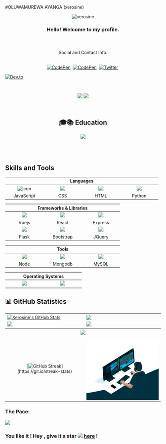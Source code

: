 #OLUWAMUREWA AYANGA (xerosine)


 <p align="center"> <img src="https://komarev.com/ghpvc/?username=xerosine&label=Profile%20viewers:&color=FE7A16&style=for-the-badge" alt="xerosine" /> </p>


<!-- GREETING  -->
<h3 align="center">
  Hello! Welcome to my profile.<br><br><br>
</h3>

  


<div align="center"> Social and Contact Info. </div><br>
  <p align="center">
<a href="https://www.linkedin.com/in/oluwamurewa-ayanga-131728221/"><img src="https://img.shields.io/badge/linkedin-430098?style=for-the-badge&logo=linkedin&logoColor=white" alt="CodePen" /></a>&nbsp; <a href="mailto:ayangaoluwamurewa@gmail.com"><img src="https://img.shields.io/badge/gmail-d62828?style=for-the-badge&logo=gmail&logoColor=white" alt="CodePen" /></a>&nbsp; <a href="https://twitter.com/xero_sine"><img src="https://img.shields.io/badge/Twitter-1DA1F2?style=for-the-badge&logo=twitter&logoColor=white" alt="Twitter" /></a>&nbsp;

<a href="https://docs.google.com/document/d/1N6pk98MupNxl_OvJTqbFvAgzEfdipHlD/edit?usp=share_link&ouid=106623965950946196576&rtpof=true&sd=true"><img src="https://img.shields.io/badge/Résumé-d62828?style=for-the-badge&logo=researchgate&logoColor=02c39a" alt="Dev.to" /></a>&nbsp;
</p><br>

<!-- BADGES -->
<p align="center">
<img src="https://img.shields.io/badge/Lives-Nigeria-blue" />
<img src="https://img.shields.io/badge/Languages-English-blue" />
</p><br>


<div align="center">

## 🎓📚 Education 
![](https://img.shields.io/badge/babcock_universty-87CF3E?style=for-the-badge&logo=&logoColor=blue)
 

</div>



</h3> <br><br>

## Skills and Tools
<div align="center">
  <table>
    <thead>
      <tr>
        <th colspan="7">Languages</th>
      </tr>
    </thead>
    <tr>
      <td align="center" width=110>  <img src="https://cdn.jsdelivr.net/gh/devicons/devicon/icons/javascript/javascript-original.svg" alt="icon" width="65" height="65" /> </td>
      <!-- <td align="center" width=110>  <img src="https://techstack-generator.vercel.app/ts-icon.svg" alt="icon" width="65" height="65" /> </td> -->
      <td align="center" width=110> <img height=60 src="https://cdn.jsdelivr.net/gh/devicons/devicon/icons/css3/css3-original.svg"/> </td>
      <td align="center" width=110> <img height=60 src="https://cdn.jsdelivr.net/gh/devicons/devicon/icons/html5/html5-original.svg"/> </td>
      <td align="center" width=110> <img height=60 src="https://cdn.jsdelivr.net/gh/devicons/devicon/icons/python/python-original.svg"/> </td>
    </tr>
    <tr> 
      <td align="center" width=110>JavaScript</td>
      <!-- <td align="center" width=110>Typescript</td> -->
      <td align="center" width=110>CSS</td>
      <td align="center" width=110>HTML</td>
      <td align="center" width=110>Python</td>
    </tr>
    <!--<tr>
       <td align="center" width=110> <img height=60 src="https://cdn.jsdelivr.net/gh/devicons/devicon/icons/markdown/markdown-original.svg"/> </td>
    <tr>
      <td align="center" width=110>Markdown</td>
    </tr> -->
  </table>

  <table>
    <thead>
      <tr>
        <th colspan="3">Frameworks & Libraries </th>
      </tr>
    </thead>
    <tr>
      <tr align="center"> 
      </tr>
      <tr>
      <td align="center" width=110> <img height=60 src="https://cdn.jsdelivr.net/gh/devicons/devicon/icons/vuejs/vuejs-original.svg" /> </td>
      <td align="center" width=110> <img src="https://cdn.jsdelivr.net/gh/devicons/devicon@latest/icons/react/react-original.svg" /> </td>
      <td align="center" width=110> <img src="https://cdn.jsdelivr.net/gh/devicons/devicon@latest/icons/express/express-original.svg" /> </td>
      <tr align="center"> 
        <td align="center" width=110>Vuejs</td>
        <td align="center" width=110>React</td>
        <td align="center" width=110>Express</td>
      </tr>
      <tr>
      <td align="center" width=110> <img src="https://cdn.jsdelivr.net/gh/devicons/devicon@latest/icons/flask/flask-original.svg" /> </td>
      <td align="center" width=110> <img src="https://cdn.jsdelivr.net/gh/devicons/devicon/icons/bootstrap/bootstrap-original.svg" /> </td>
      <td align="center" width=110> <img height=60 src="https://cdn.jsdelivr.net/gh/devicons/devicon/icons/jquery/jquery-original.svg"/> </td>
      <tr align="center"> 
        <td align="center" width=110>Flask</td>
        <td align="center" width=110>Bootstrap</td>
        <td align="center" width=110>JQuery</td>
      </tr>
    </tr>
  </table>
  <table>
    <thead>
    <tr>
      <th colspan="7">Tools</th>
    </tr>
    </thead>
    <tr>
      <td align="center" width=110> <img src="https://cdn.jsdelivr.net/gh/devicons/devicon@latest/icons/nodejs/nodejs-original.svg" /> </td>
      <td align="center" width=110> <img src="https://cdn.jsdelivr.net/gh/devicons/devicon@latest/icons/mongodb/mongodb-original.svg" /> </td>
      <td align="center" width=110> <img height=60 src="https://cdn.jsdelivr.net/gh/devicons/devicon/icons/mysql/mysql-original.svg" /> </td>
    </tr>
    <tr> 
      <td align="center" width=110>Node</td>
      <td align="center" width=110>Mongodb</td>
      <td align="center" width=110>MySQL</td>
    </tr>
    <!-- <tr>
      <td align="center" width=110> <img height=60 src="https://cdn.jsdelivr.net/gh/devicons/devicon/icons/googlecloud/googlecloud-original.svg"/> </td> 
      <td align="center" width=110> <img height=60 src="https://cdn.jsdelivr.net/gh/devicons/devicon/icons/codepen/codepen-plain.svg"/> </td>
      <td align="center" width=110> <img src="https://cdn.jsdelivr.net/gh/devicons/devicon/icons/npm/npm-original-wordmark.svg" /> </td>
    </tr>
    <tr> 
      <td align="center" width=110>Google Cloud</td>
      <td align="center" width=110>CodePen</td>
      <td align="center" width=110>N P M</td>
    </tr> -->
  </table>
  <table>
    <thead>
      <tr>
        <th colspan="7">Operating Systems</th>
      </tr>
    </thead>
    <tr>
      <td align="center" width=110><img height=60 src="https://cdn.jsdelivr.net/gh/devicons/devicon/icons/windows8/windows8-original.svg"/> </td>
      <td align="center" width=110> <img height=60 src="https://cdn.jsdelivr.net/gh/devicons/devicon/icons/linux/linux-original.svg"/> </td>
  </table>
</div>





## 📊 GitHub Statistics
<table>
<tr>
<td>
<a href="https://github.com/xerosine/xerosine">
    <img align="center" src="https://github-readme-stats.vercel.app/api?username=xerosine&show_icons=true&line_height=27&count_private=true&title_color=f48c06&text_color=c9cacc&icon_color=2bbc8a&bg_color=000000" alt="Xerosine's GitHub Stats" />
</td>
<td>
            <img align="center" src="https://github-readme-stats.vercel.app/api/top-langs/?username=xerosine&theme=highcontrast&layout=compact" />
  </a>
</td>
</tr>

<tr>
<td>
            <img height="200em" src="https://github-profile-summary-cards.vercel.app/api/cards/most-commit-language?username=xerosine"/>
</td>
<td>
            <img height="200em" src="https://github-profile-summary-cards.vercel.app/api/cards/repos-per-language?username=xerosine"/>
</td>
</tr>

<tr>
<tr>
        <th colspan="7"><a href="https://github.com/xerosine/readme-typing-svg"><img src="https://readme-typing-svg.herokuapp.com/?lines=I%20am%20ready%20to%20work%20with%20you!;&font=Fira%20Code&center=true&width=440&height=45&color=FFFFFF&vCenter=true&size=22"></a></th>
      </tr>
<td align="center">


[![GitHub Streak](https://github-readme-streak-stats.herokuapp.com/?user=xerosine&theme=highcontrast&layout=compa")](https://git.io/streak-stats)


</td>
<td align="center">
<p align="center">
</p>
            <img align="right" alt="Developer Ayanga Oluwamurewa" src="code.gif" width="350" height="190" />
</td>
</tr>
</table>

### The Pace:

<div>  
<img src="https://github-profile-trophy.vercel.app/?username=xerosine&margin-w=15&margin-h=15" />

</div>
<div align="right">

  
</div>

### You like it ! Hey , give it a star <img src="https://img.icons8.com/fluency/20/000000/star.png" /> [here](https://github.com/xerosine/xerosine/) !
